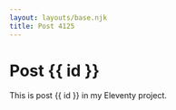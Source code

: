 ```yaml
---
layout: layouts/base.njk
title: Post 4125
---
```


# Post {{ id }}

This is post {{ id }} in my Eleventy project.
